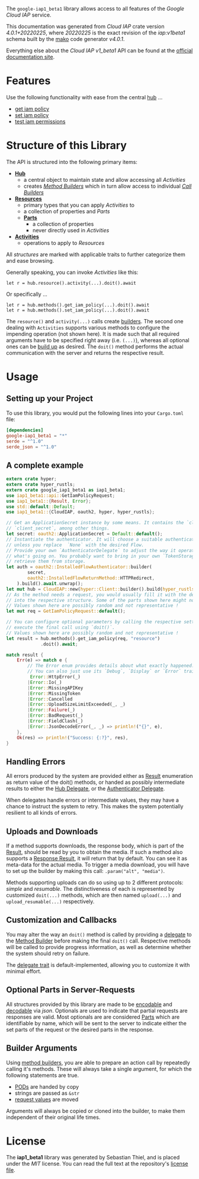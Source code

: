 <!---
DO NOT EDIT !
This file was generated automatically from 'src/generator/templates/api/README.md.mako'
DO NOT EDIT !
-->
The `google-iap1_beta1` library allows access to all features of the *Google Cloud IAP* service.

This documentation was generated from *Cloud IAP* crate version *4.0.1+20220225*, where *20220225* is the exact revision of the *iap:v1beta1* schema built by the [mako](http://www.makotemplates.org/) code generator *v4.0.1*.

Everything else about the *Cloud IAP* *v1_beta1* API can be found at the
[official documentation site](https://cloud.google.com/iap).
# Features

Use the following functionality with ease from the central [hub](https://docs.rs/google-iap1_beta1/4.0.1+20220225/google_iap1_beta1/CloudIAP) ... 


* [get iam policy](https://docs.rs/google-iap1_beta1/4.0.1+20220225/google_iap1_beta1/api::MethodGetIamPolicyCall)
* [set iam policy](https://docs.rs/google-iap1_beta1/4.0.1+20220225/google_iap1_beta1/api::MethodSetIamPolicyCall)
* [test iam permissions](https://docs.rs/google-iap1_beta1/4.0.1+20220225/google_iap1_beta1/api::MethodTestIamPermissionCall)



# Structure of this Library

The API is structured into the following primary items:

* **[Hub](https://docs.rs/google-iap1_beta1/4.0.1+20220225/google_iap1_beta1/CloudIAP)**
    * a central object to maintain state and allow accessing all *Activities*
    * creates [*Method Builders*](https://docs.rs/google-iap1_beta1/4.0.1+20220225/google_iap1_beta1/client::MethodsBuilder) which in turn
      allow access to individual [*Call Builders*](https://docs.rs/google-iap1_beta1/4.0.1+20220225/google_iap1_beta1/client::CallBuilder)
* **[Resources](https://docs.rs/google-iap1_beta1/4.0.1+20220225/google_iap1_beta1/client::Resource)**
    * primary types that you can apply *Activities* to
    * a collection of properties and *Parts*
    * **[Parts](https://docs.rs/google-iap1_beta1/4.0.1+20220225/google_iap1_beta1/client::Part)**
        * a collection of properties
        * never directly used in *Activities*
* **[Activities](https://docs.rs/google-iap1_beta1/4.0.1+20220225/google_iap1_beta1/client::CallBuilder)**
    * operations to apply to *Resources*

All *structures* are marked with applicable traits to further categorize them and ease browsing.

Generally speaking, you can invoke *Activities* like this:

```Rust,ignore
let r = hub.resource().activity(...).doit().await
```

Or specifically ...

```ignore
let r = hub.methods().get_iam_policy(...).doit().await
let r = hub.methods().set_iam_policy(...).doit().await
```

The `resource()` and `activity(...)` calls create [builders][builder-pattern]. The second one dealing with `Activities` 
supports various methods to configure the impending operation (not shown here). It is made such that all required arguments have to be 
specified right away (i.e. `(...)`), whereas all optional ones can be [build up][builder-pattern] as desired.
The `doit()` method performs the actual communication with the server and returns the respective result.

# Usage

## Setting up your Project

To use this library, you would put the following lines into your `Cargo.toml` file:

```toml
[dependencies]
google-iap1_beta1 = "*"
serde = "^1.0"
serde_json = "^1.0"
```

## A complete example

```Rust
extern crate hyper;
extern crate hyper_rustls;
extern crate google_iap1_beta1 as iap1_beta1;
use iap1_beta1::api::GetIamPolicyRequest;
use iap1_beta1::{Result, Error};
use std::default::Default;
use iap1_beta1::{CloudIAP, oauth2, hyper, hyper_rustls};

// Get an ApplicationSecret instance by some means. It contains the `client_id` and 
// `client_secret`, among other things.
let secret: oauth2::ApplicationSecret = Default::default();
// Instantiate the authenticator. It will choose a suitable authentication flow for you, 
// unless you replace  `None` with the desired Flow.
// Provide your own `AuthenticatorDelegate` to adjust the way it operates and get feedback about 
// what's going on. You probably want to bring in your own `TokenStorage` to persist tokens and
// retrieve them from storage.
let auth = oauth2::InstalledFlowAuthenticator::builder(
        secret,
        oauth2::InstalledFlowReturnMethod::HTTPRedirect,
    ).build().await.unwrap();
let mut hub = CloudIAP::new(hyper::Client::builder().build(hyper_rustls::HttpsConnectorBuilder::new().with_native_roots().https_or_http().enable_http1().enable_http2().build()), auth);
// As the method needs a request, you would usually fill it with the desired information
// into the respective structure. Some of the parts shown here might not be applicable !
// Values shown here are possibly random and not representative !
let mut req = GetIamPolicyRequest::default();

// You can configure optional parameters by calling the respective setters at will, and
// execute the final call using `doit()`.
// Values shown here are possibly random and not representative !
let result = hub.methods().get_iam_policy(req, "resource")
             .doit().await;

match result {
    Err(e) => match e {
        // The Error enum provides details about what exactly happened.
        // You can also just use its `Debug`, `Display` or `Error` traits
         Error::HttpError(_)
        |Error::Io(_)
        |Error::MissingAPIKey
        |Error::MissingToken
        |Error::Cancelled
        |Error::UploadSizeLimitExceeded(_, _)
        |Error::Failure(_)
        |Error::BadRequest(_)
        |Error::FieldClash(_)
        |Error::JsonDecodeError(_, _) => println!("{}", e),
    },
    Ok(res) => println!("Success: {:?}", res),
}

```
## Handling Errors

All errors produced by the system are provided either as [Result](https://docs.rs/google-iap1_beta1/4.0.1+20220225/google_iap1_beta1/client::Result) enumeration as return value of
the doit() methods, or handed as possibly intermediate results to either the 
[Hub Delegate](https://docs.rs/google-iap1_beta1/4.0.1+20220225/google_iap1_beta1/client::Delegate), or the [Authenticator Delegate](https://docs.rs/yup-oauth2/*/yup_oauth2/trait.AuthenticatorDelegate.html).

When delegates handle errors or intermediate values, they may have a chance to instruct the system to retry. This 
makes the system potentially resilient to all kinds of errors.

## Uploads and Downloads
If a method supports downloads, the response body, which is part of the [Result](https://docs.rs/google-iap1_beta1/4.0.1+20220225/google_iap1_beta1/client::Result), should be
read by you to obtain the media.
If such a method also supports a [Response Result](https://docs.rs/google-iap1_beta1/4.0.1+20220225/google_iap1_beta1/client::ResponseResult), it will return that by default.
You can see it as meta-data for the actual media. To trigger a media download, you will have to set up the builder by making
this call: `.param("alt", "media")`.

Methods supporting uploads can do so using up to 2 different protocols: 
*simple* and *resumable*. The distinctiveness of each is represented by customized 
`doit(...)` methods, which are then named `upload(...)` and `upload_resumable(...)` respectively.

## Customization and Callbacks

You may alter the way an `doit()` method is called by providing a [delegate](https://docs.rs/google-iap1_beta1/4.0.1+20220225/google_iap1_beta1/client::Delegate) to the 
[Method Builder](https://docs.rs/google-iap1_beta1/4.0.1+20220225/google_iap1_beta1/client::CallBuilder) before making the final `doit()` call. 
Respective methods will be called to provide progress information, as well as determine whether the system should 
retry on failure.

The [delegate trait](https://docs.rs/google-iap1_beta1/4.0.1+20220225/google_iap1_beta1/client::Delegate) is default-implemented, allowing you to customize it with minimal effort.

## Optional Parts in Server-Requests

All structures provided by this library are made to be [encodable](https://docs.rs/google-iap1_beta1/4.0.1+20220225/google_iap1_beta1/client::RequestValue) and 
[decodable](https://docs.rs/google-iap1_beta1/4.0.1+20220225/google_iap1_beta1/client::ResponseResult) via *json*. Optionals are used to indicate that partial requests are responses 
are valid.
Most optionals are are considered [Parts](https://docs.rs/google-iap1_beta1/4.0.1+20220225/google_iap1_beta1/client::Part) which are identifiable by name, which will be sent to 
the server to indicate either the set parts of the request or the desired parts in the response.

## Builder Arguments

Using [method builders](https://docs.rs/google-iap1_beta1/4.0.1+20220225/google_iap1_beta1/client::CallBuilder), you are able to prepare an action call by repeatedly calling it's methods.
These will always take a single argument, for which the following statements are true.

* [PODs][wiki-pod] are handed by copy
* strings are passed as `&str`
* [request values](https://docs.rs/google-iap1_beta1/4.0.1+20220225/google_iap1_beta1/client::RequestValue) are moved

Arguments will always be copied or cloned into the builder, to make them independent of their original life times.

[wiki-pod]: http://en.wikipedia.org/wiki/Plain_old_data_structure
[builder-pattern]: http://en.wikipedia.org/wiki/Builder_pattern
[google-go-api]: https://github.com/google/google-api-go-client

# License
The **iap1_beta1** library was generated by Sebastian Thiel, and is placed 
under the *MIT* license.
You can read the full text at the repository's [license file][repo-license].

[repo-license]: https://github.com/Byron/google-apis-rsblob/main/LICENSE.md

